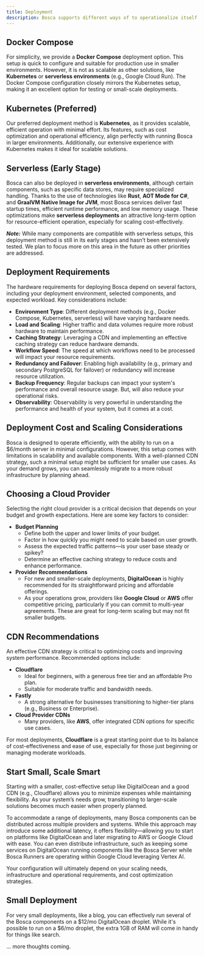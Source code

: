 ```yaml
---
title: Deployment
description: Bosca supports different ways of to operationalize itself.
---
```


## **Docker Compose**
For simplicity, we provide a **Docker Compose** deployment option. This setup is quick to configure and suitable for
production use in smaller environments. However, it is not as scalable as other solutions, like **Kubernetes** or
**serverless environments** (e.g., Google Cloud Run). The Docker Compose configuration closely mirrors the Kubernetes
setup, making it an excellent option for testing or small-scale deployments.

## **Kubernetes (Preferred)**
Our preferred deployment method is **Kubernetes**, as it provides scalable, efficient operation with minimal effort.
Its features, such as cost optimization and operational efficiency, align perfectly with running Bosca in larger
environments. Additionally, our extensive experience with Kubernetes makes it ideal for scalable solutions.

## **Serverless (Early Stage)**
Bosca can also be deployed in **serverless environments**, although certain components, such as specific data stores,
may require specialized handling. Thanks to the use of technologies like **Rust**, **AOT Mode for C#**, and **GraalVM
Native Image for JVM**, most Bosca services deliver fast startup times, efficient runtime performance, and low memory
usage. These optimizations make **serverless deployments** an attractive long-term option for resource-efficient operation,
especially for scaling cost-effectively.

**_Note:_** While many components are compatible with serverless setups, this deployment method is still in its early stages
and hasn’t been extensively tested. We plan to focus more on this area in the future as other priorities are addressed.


## Deployment Requirements

The hardware requirements for deploying Bosca depend on several factors, including your deployment environment, selected
components, and expected workload. Key considerations include:

- **Environment Type**: Different deployment methods (e.g., Docker Compose, Kubernetes, serverless) will have varying
  hardware needs.
- **Load and Scaling**: Higher traffic and data volumes require more robust hardware to maintain performance.
- **Caching Strategy**: Leveraging a CDN and implementing an effective caching strategy can reduce hardware demands.
- **Workflow Speed**: The speed at which workflows need to be processed will impact your resource requirements.
- **Redundancy and Failover**: Enabling high availability (e.g., primary and secondary PostgreSQL for failover) or
  redundancy will increase resource utilization.
- **Backup Frequency**: Regular backups can impact your system's performance and overall resource usage.  But, will
  also reduce your operational risks.
- **Observability**: Observability is very powerful in understanding the performance and health of your system, but
  it comes at a cost.

## Deployment Cost and Scaling Considerations

Bosca is designed to operate efficiently, with the ability to run on a $6/month server in minimal configurations. However, this
setup comes with limitations in scalability and available components. With a well-planned CDN strategy, such a minimal
setup might be sufficient for smaller use cases. As your demand grows, you can seamlessly migrate to a more robust
infrastructure by planning ahead.

## Choosing a Cloud Provider

Selecting the right cloud provider is a critical decision that depends on your budget and growth expectations. Here are
some key factors to consider:

- **Budget Planning**
    - Define both the upper and lower limits of your budget.
    - Factor in how quickly you might need to scale based on user growth.
    - Assess the expected traffic patterns—is your user base steady or spikey?
    - Determine an effective caching strategy to reduce costs and enhance performance.
- **Provider Recommendations**
    - For new and smaller-scale deployments, **DigitalOcean** is highly recommended for its straightforward pricing and
      affordable offerings.
    - As your operations grow, providers like **Google Cloud** or **AWS** offer competitive pricing, particularly if you
      can commit to multi-year agreements. These are great for long-term scaling but may not fit smaller budgets.

## CDN Recommendations

An effective CDN strategy is critical to optimizing costs and improving system performance. Recommended options include:

- **Cloudflare**
    - Ideal for beginners, with a generous free tier and an affordable Pro plan.
    - Suitable for moderate traffic and bandwidth needs.
- **Fastly**
    - A strong alternative for businesses transitioning to higher-tier plans (e.g., Business or Enterprise).
- **Cloud Provider CDNs**
    - Many providers, like **AWS**, offer integrated CDN options for specific use cases.

For most deployments, **Cloudflare** is a great starting point due to its balance of cost-effectiveness and ease of use, especially for those just beginning or managing moderate workloads.

## Start Small, Scale Smart

Starting with a smaller, cost-effective setup like DigitalOcean and a good CDN (e.g., Cloudflare) allows you to minimize
expenses while maintaining flexibility. As your system’s needs grow, transitioning to larger-scale solutions becomes much
easier when properly planned.

To accommodate a range of deployments, many Bosca components can be distributed across multiple providers and systems.
While this approach may introduce some additional latency, it offers flexibility—allowing you to start on platforms like
DigitalOcean and later migrating to AWS or Google Cloud with ease. You can even distribute infrastructure, such as
keeping some services on DigitalOcean running components like the Bosca Server while Bosca Runners are operating within
Google Cloud leveraging Vertex AI.

Your configuration will ultimately depend on your scaling needs, infrastructure and operational requirements, and cost
optimization strategies.

## Small Deployment

For very small deployments, like a blog, you can effectively run several of the Bosca components on a $12/mo DigitalOcean
droplet.  While it's possible to run on a \$6/mo droplet, the extra 1GB of RAM will come in handy for things like 
search.



... more thoughts coming.
